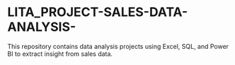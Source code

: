 # LITA_PROJECT-SALES-DATA-ANALYSIS-
This repository contains data analysis projects using Excel, SQL, and Power BI to extract insight from sales data.
